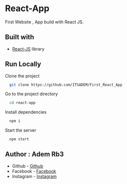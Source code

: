 # React-App

First Website , App build with React JS.

## Built with

- [React-JS](https://react.dev/) library

## Run Locally

Clone the project

```bash
  git clone https://github.com/ITSADEM/First_React_App
```

Go to the project directory

```bash
  cd react-app
```

Install dependencies

```bash
  npm i
```

Start the server

```bash
  npm start
```

## Author : Adem Rb3

- Github - [Github](https://github.com/ITSADEM)
- Facebook - [Facebook](https://www.facebook.com/profile.php?id=100022888083591)
- Instagram - [Instagram](https://www.instagram.com/adem_rb3/?hl=fr)
